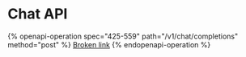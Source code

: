 # Chat API



{% openapi-operation spec="425-559" path="/v1/chat/completions" method="post" %}
[Broken link](broken-reference)
{% endopenapi-operation %}
